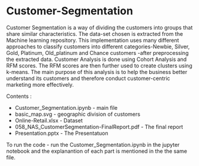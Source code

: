 # Customer-Segmentation
Customer Segmentation is a way of dividing the customers into groups that share similar characteristics. The data-set chosen is extracted from the Machine learning repository. This implementation uses many different approaches to classify customers into different categories-Newbie, Silver, Gold, Platinum, Old_platinum and Chance customers -after preprocessing the extracted data. Customer Analysis is done using Cohort Analysis and RFM scores. The RFM scores are then further used to create clusters using k-means. The main purpose of this analysis is to help the business better understand its customers and therefore conduct customer-centric marketing more effectively.

Contents :
* Customer_Segmentation.ipynb - main file
* basic_map.svg - geographic division of customers
* Online-Retail.xlsx - Dataset
* 058_NAS_CustomerSegmentation-FinalReport.pdf - The final report
* Presentation.pptx - The Presentatuon

To run the code - run the Customer_Segmentation.ipynb in the jupyter notebook and the explanantion of each part is mentioned in the the same file.

